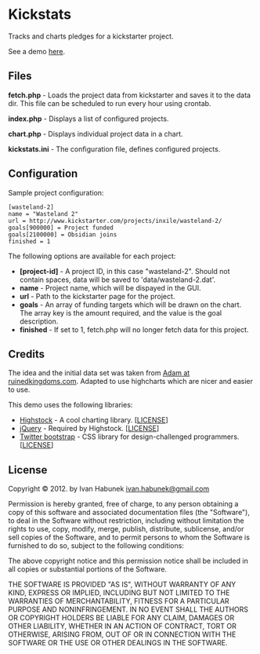 Kickstats
=========

Tracks and charts pledges for a kickstarter project.

See a demo [here](http://bezdomni.net/kickstats/).

Files
-----

**fetch.php** - Loads the project data from kickstarter and saves it to the data dir. This file can be scheduled to run every hour using crontab.

**index.php** - Displays a list of configured projects.

**chart.php** - Displays individual project data in a chart.

**kickstats.ini** - The configuration file, defines configured projects.

Configuration
-------------

Sample project configuration:

	[wasteland-2]
	name = "Wasteland 2"
	url = http://www.kickstarter.com/projects/inxile/wasteland-2/
	goals[900000] = Project funded
	goals[2100000] = Obsidian joins
	finished = 1

The following options are available for each project:

* **[project-id]** - A project ID, in this case "wasteland-2". Should not contain spaces, data will be saved to 'data/wasteland-2.dat'.
* **name** - Project name, which will be dispayed in the GUI.
* **url** - Path to the kickstarter page for the project.
* **goals** - An array of funding targets which will be drawn on the chart. The array key is the amount required, and the value is the goal description.
* **finished** - If set to 1, fetch.php will no longer fetch data for this project. 

Credits
-------
The idea and the initial data set was taken from [Adam at ruinedkingdoms.com](http://ruinedkingdoms.com/wasteland2/). Adapted to use highcharts which are nicer and easier to use.

This demo uses the following libraries:

* [Highstock](http://www.highcharts.com/products/highstock) - A cool charting library. [[LICENSE](http://creativecommons.org/licenses/by-nc/3.0/)]
* [jQuery](http://jquery.com/) - Required by Highstock. [[LICENSE](http://jquery.org/license/)]
* [Twitter bootstrap](http://twitter.github.com/bootstrap/) - CSS library for design-challenged programmers. [[LICENSE](http://www.apache.org/licenses/LICENSE-2.0)]

License
-------
Copyright © 2012. by Ivan Habunek <ivan.habunek@gmail.com>

Permission is hereby granted, free of charge, to any person obtaining a copy
of this software and associated documentation files (the "Software"), to deal
in the Software without restriction, including without limitation the rights
to use, copy, modify, merge, publish, distribute, sublicense, and/or sell
copies of the Software, and to permit persons to whom the Software is
furnished to do so, subject to the following conditions:

The above copyright notice and this permission notice shall be included in
all copies or substantial portions of the Software.

THE SOFTWARE IS PROVIDED "AS IS", WITHOUT WARRANTY OF ANY KIND, EXPRESS OR
IMPLIED, INCLUDING BUT NOT LIMITED TO THE WARRANTIES OF MERCHANTABILITY,
FITNESS FOR A PARTICULAR PURPOSE AND NONINFRINGEMENT. IN NO EVENT SHALL THE
AUTHORS OR COPYRIGHT HOLDERS BE LIABLE FOR ANY CLAIM, DAMAGES OR OTHER
LIABILITY, WHETHER IN AN ACTION OF CONTRACT, TORT OR OTHERWISE, ARISING FROM,
OUT OF OR IN CONNECTION WITH THE SOFTWARE OR THE USE OR OTHER DEALINGS IN
THE SOFTWARE.

